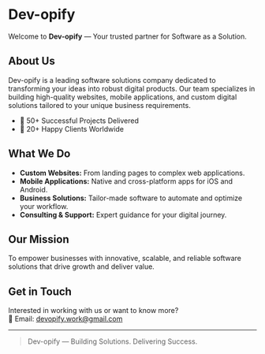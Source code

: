 # Dev-opify

Welcome to **Dev-opify** — Your trusted partner for Software as a Solution.

## About Us

Dev-opify is a leading software solutions company dedicated to transforming your ideas into robust digital products. Our team specializes in building high-quality websites, mobile applications, and custom digital solutions tailored to your unique business requirements.

- 🚀 50+ Successful Projects Delivered
- 🤝 20+ Happy Clients Worldwide

## What We Do

- **Custom Websites:** From landing pages to complex web applications.
- **Mobile Applications:** Native and cross-platform apps for iOS and Android.
- **Business Solutions:** Tailor-made software to automate and optimize your workflow.
- **Consulting & Support:** Expert guidance for your digital journey.

## Our Mission

To empower businesses with innovative, scalable, and reliable software solutions that drive growth and deliver value.

## Get in Touch

Interested in working with us or want to know more?  
📧 Email: devopify.work@gmail.com


---

> Dev-opify — Building Solutions. Delivering Success.
